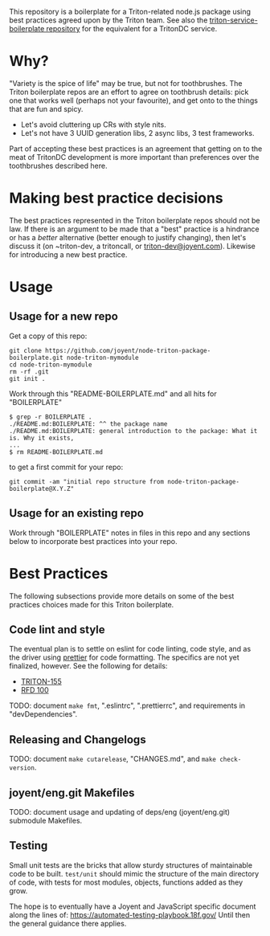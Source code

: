 This repository is a boilerplate for a Triton-related node.js package using
best practices agreed upon by the Triton team. See also the
[triton-service-boilerplate
repository](https://github.com/joyent/triton-service-boilerplate) for the
equivalent for a TritonDC service.


# Why?

"Variety is the spice of life" may be true, but not for toothbrushes. The Triton
boilerplate repos are an effort to agree on toothbrush details: pick one
that works well (perhaps not your favourite), and get onto to the things that
are fun and spicy.

- Let's avoid cluttering up CRs with style nits.
- Let's not have 3 UUID generation libs, 2 async libs, 3 test frameworks.

Part of accepting these best practices is an agreement that getting on to the
meat of TritonDC development is more important than preferences over the
toothbrushes described here.


# Making best practice decisions

The best practices represented in the Triton boilerplate repos should not be
law. If there is an argument to be made that a "best" practice is a hindrance
or has a *better* alternative (better enough to justify changing), then let's
discuss it (on ~triton-dev, a tritoncall, or triton-dev@joyent.com).
Likewise for introducing a new best practice.


# Usage

## Usage for a new repo

Get a copy of this repo:

    git clone https://github.com/joyent/node-triton-package-boilerplate.git node-triton-mymodule
    cd node-triton-mymodule
    rm -rf .git
    git init .

Work through this "README-BOILERPLATE.md" and all hits for "BOILERPLATE"

    $ grep -r BOILERPLATE .
    ./README.md:BOILERPLATE: ^^ the package name
    ./README.md:BOILERPLATE: general introduction to the package: What it is. Why it exists,
    ...
    $ rm README-BOILERPLATE.md

to get a first commit for your repo:

    git commit -am "initial repo structure from node-triton-package-boilerplate@X.Y.Z"


## Usage for an existing repo

Work through "BOILERPLATE" notes in files in this repo and any sections below
to incorporate best practices into your repo.


# Best Practices

The following subsections provide more details on some of the best practices
choices made for this Triton boilerplate.


## Code lint and style

The eventual plan is to settle on eslint for code linting, code style, and as
the driver using [prettier](https://github.com/prettier/prettier) for code
formatting. The specifics are not yet finalized, however. See the following
for details:

- [TRITON-155](https://jira.joyent.us/browse/TRITON-155)
- [RFD 100](https://github.com/joyent/rfd/blob/master/rfd/0100/README.md)

TODO: document `make fmt`, ".eslintrc", ".prettierrc", and requirements in
"devDependencies".


## Releasing and Changelogs

TODO: document `make cutarelease`, "CHANGES.md", and `make check-version`.


## joyent/eng.git Makefiles

TODO: document usage and updating of deps/eng (joyent/eng.git) submodule
Makefiles.


## Testing

Small unit tests are the bricks that allow sturdy structures of maintainable
code to be built.  `test/unit` should mimic the structure of the main directory
of code, with tests for most modules, objects, functions added as they grow.

The hope is to eventually have a Joyent and JavaScript specific document along
the lines of: <https://automated-testing-playbook.18f.gov/> Until then the general
guidance there applies.

